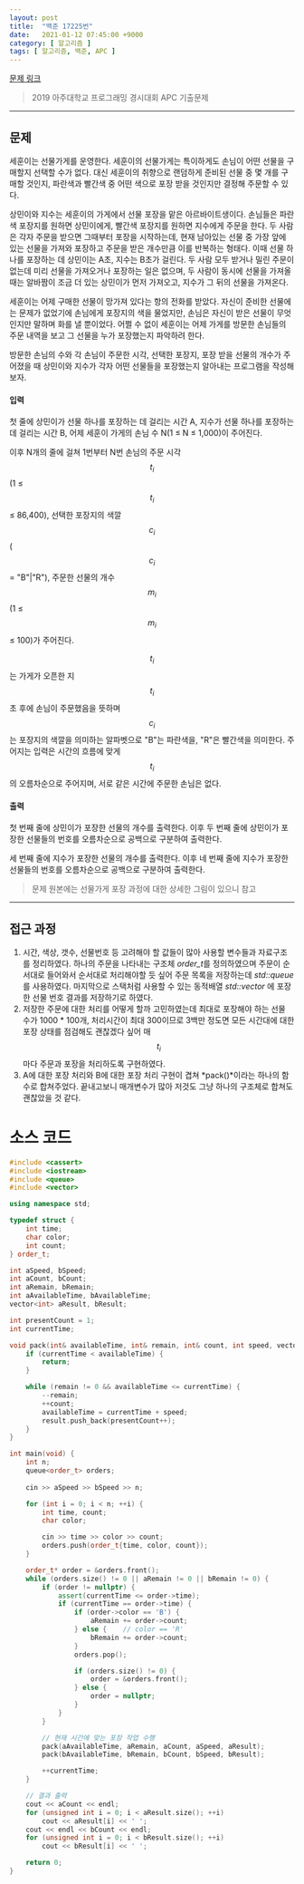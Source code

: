 ```yaml
---
layout: post
title:  "백준 17225번"
date:   2021-01-12 07:45:00 +9000
category: [ 알고리즘 ]
tags: [ 알고리즘, 백준, APC ]
---
```


[문제 링크](https://www.ac$$m_i$$cpc.net/problem/17225)
> 2019 아주대학교 프로그래밍 경시대회 APC 기출문제

---

## 문제
세훈이는 선물가게를 운영한다. 세훈이의 선물가게는 특이하게도 손님이 어떤 선물을 구매할지 선택할 수가 없다. 대신 세훈이의 취향으로 랜덤하게 준비된 선물 중 몇 개를 구매할 것인지, 파란색과 빨간색 중 어떤 색으로 포장 받을 것인지만 결정해 주문할 수 있다.

상민이와 지수는 세훈이의 가게에서 선물 포장을 맡은 아르바이트생이다. 손님들은 파란색 포장지를 원하면 상민이에게, 빨간색 포장지를 원하면 지수에게 주문을 한다. 두 사람은 각자 주문을 받으면 그때부터 포장을 시작하는데, 현재 남아있는 선물 중 가장 앞에 있는 선물을 가져와 포장하고 주문을 받은 개수만큼 이를 반복하는 형태다. 이때 선물 하나를 포장하는 데 상민이는 A초, 지수는 B초가 걸린다. 두 사람 모두 받거나 밀린 주문이 없는데 미리 선물을 가져오거나 포장하는 일은 없으며, 두 사람이 동시에 선물을 가져올 때는 알바짬이 조금 더 있는 상민이가 먼저 가져오고, 지수가 그 뒤의 선물을 가져온다.

세훈이는 어제 구매한 선물이 망가져 있다는 항의 전화를 받았다. 자신이 준비한 선물에는 문제가 없었기에 손님에게 포장지의 색을 물었지만, 손님은 자신이 받은 선물이 무엇인지만 말하며 화를 낼 뿐이었다. 어쩔 수 없이 세훈이는 어제 가게를 방문한 손님들의 주문 내역을 보고 그 선물을 누가 포장했는지 파악하려 한다.

방문한 손님의 수와 각 손님이 주문한 시각, 선택한 포장지, 포장 받을 선물의 개수가 주어졌을 때 상민이와 지수가 각자 어떤 선물들을 포장했는지 알아내는 프로그램을 작성해보자.

#### 입력
첫 줄에 상민이가 선물 하나를 포장하는 데 걸리는 시간 A, 지수가 선물 하나를 포장하는 데 걸리는 시간 B, 어제 세훈이 가게의 손님 수 N(1 ≤ N ≤ 1,000)이 주어진다.

이후 N개의 줄에 걸쳐 1번부터 N번 손님의 주문 시각 $$t_i$$(1 ≤ $$t_i$$ ≤ 86,400), 선택한 포장지의 색깔 $$c_i$$($$c_i$$ = "B"|"R"), 주문한 선물의 개수 $$m_i$$(1 ≤ $$m_i$$ ≤ 100)가 주어진다.

$$t_i$$는 가게가 오픈한 지 $$t_i$$초 후에 손님이 주문했음을 뜻하며 $$c_i$$는 포장지의 색깔을 의미하는 알파벳으로 "B"는 파란색을, "R"은 빨간색을 의미한다. 주어지는 입력은 시간의 흐름에 맞게 $$t_i$$의 오름차순으로 주어지며, 서로 같은 시간에 주문한 손님은 없다.

#### 출력
첫 번째 줄에 상민이가 포장한 선물의 개수를 출력한다. 이후 두 번째 줄에 상민이가 포장한 선물들의 번호를 오름차순으로 공백으로 구분하여 출력한다.

세 번째 줄에 지수가 포장한 선물의 개수를 출력한다. 이후 네 번째 줄에 지수가 포장한 선물들의 번호를 오름차순으로 공백으로 구분하여 출력한다.

> 문제 원본에는 선물가게 포장 과정에 대한 상세한 그림이 있으니 참고

---

## 접근 과정
1. 시간, 색상, 갯수, 선물번호 등 고려해야 할 값들이 많아 사용할 변수들과 자료구조를 정리하였다. 하나의 주문을 나타내는 구조체 *order_t*를 정의하였으며 주문이 순서대로 들어와서 순서대로 처리해야할 듯 싶어 주문 목록을 저장하는데 *std::queue*를 사용하였다. 마지막으로 스택처럼 사용할 수 있는 동적배열 *std::vector* 에 포장한 선물 번호 결과를 저장하기로 하였다.
2. 저장한 주문에 대한 처리를 어떻게 할까 고민하였는데 최대로 포장해야 하는 선물 수가 1000 * 100개, 처리시간이 최대 300이므로 3백만 정도면 모든 시간대에 대한 포장 상태를 점검해도 괜찮겠다 싶어 매 $$t_i$$마다 주문과 포장을 처리하도록 구현하였다.
3. A에 대한 포장 처리와 B에 대한 포장 처리 구현이 겹쳐 *pack()*이라는 하나의 함수로 합쳐주었다. 끝내고보니 매개변수가 많아 저것도 그냥 하나의 구조체로 합쳐도 괜찮았을 것 같다.


# 소스 코드
``` c++
#include <cassert>
#include <iostream>
#include <queue>
#include <vector>

using namespace std;

typedef struct {
    int time;
    char color;
    int count;
} order_t;

int aSpeed, bSpeed;
int aCount, bCount;
int aRemain, bRemain;
int aAvailableTime, bAvailableTime;
vector<int> aResult, bResult;

int presentCount = 1;
int currentTime;

void pack(int& availableTime, int& remain, int& count, int speed, vector<int>& result) {
    if (currentTime < availableTime) {
        return;
    }

    while (remain != 0 && availableTime <= currentTime) {
        --remain;
        ++count;
        availableTime = currentTime + speed;
        result.push_back(presentCount++);
    }
}

int main(void) {
    int n;
    queue<order_t> orders;
    
    cin >> aSpeed >> bSpeed >> n;

    for (int i = 0; i < n; ++i) {
        int time, count;
        char color;

        cin >> time >> color >> count;
        orders.push(order_t{time, color, count});
    }

    order_t* order = &orders.front();
    while (orders.size() != 0 || aRemain != 0 || bRemain != 0) {
        if (order != nullptr) {
            assert(currentTime <= order->time);
            if (currentTime == order->time) {
                if (order->color == 'B') {
                    aRemain += order->count;
                } else {    // color == 'R'
                    bRemain += order->count;
                }
                orders.pop();

                if (orders.size() != 0) {
                    order = &orders.front();
                } else {
                    order = nullptr;
                }
            }
        }

        // 현재 시간에 맞는 포장 작업 수행
        pack(aAvailableTime, aRemain, aCount, aSpeed, aResult);
        pack(bAvailableTime, bRemain, bCount, bSpeed, bResult);

        ++currentTime;
    }

    // 결과 출력
    cout << aCount << endl;
    for (unsigned int i = 0; i < aResult.size(); ++i)
        cout << aResult[i] << ' ';
    cout << endl << bCount << endl;
    for (unsigned int i = 0; i < bResult.size(); ++i)
        cout << bResult[i] << ' ';

    return 0;
}
```